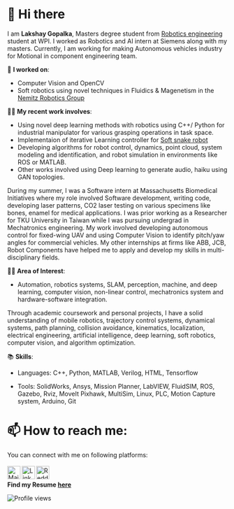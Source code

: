 <h1> 👋 Hi there </h1>

I am <strong>Lakshay Gopalka</strong>, Masters degree student from <a href="https://www.wpi.edu/academics/departments/robotics-engineering">Robotics engineering</a> student at WPI. I worked as Robotics and AI intern at Siemens along with my masters. Currently, I am working for making Autonomous vehicles industry for Motional in component engineering team.
  
🔭 <strong>I worked on</strong></strong></strong></strong>: 
- Computer Vision and OpenCV
- Soft robotics using novel techniques in Fluidics & Magenetism in the <a href="https://nemitzroboticsgroup.com">Nemitz Robotics Group</a>

👨‍💻 <strong>My recent work involves</strong></strong></strong>: 
- Using novel deep learning methods with robotics using C++/ Python for industrial manipulator for various grasping operations in task space. 
- Implementaion of iterative Learning controller for <a href="http://softrobotics.wpi.edu/research.php">Soft snake robot</a>  
- Developing algorithms for robot control, dynamics, point cloud, system modeling and identification, and robot simulation in environments like ROS or MATLAB. 
- Other works involved using Deep learning to generate audio, haiku using GAN topologies.

During my summer, I was a Software intern at Massachusetts Biomedical Initiatives where my role involved Software development, writing code, developing laser patterns, CO2 laser testing on various specimens like bones, enamel for medical applications. I was prior working as a Researcher for TKU University in Taiwan while I was pursuing undergrad in Mechatronics engineering. My work involved developing autonomous control for fixed-wing UAV and using Computer Vision to identify pitch/yaw angles for commercial vehicles. My other internships at firms like ABB, JCB, Robot Components have helped me to apply and develop my skills in multi-disciplinary fields.

🕵️‍♂️ <strong>Area of Interest</strong></strong>:

- Automation, robotics systems, SLAM, perception, machine, and deep learning, computer vision, non-linear control, mechatronics system and hardware-software integration.

Through academic coursework and personal projects, I have a solid understanding of mobile robotics, trajectory control systems, dynamical systems, path planning, collision avoidance, kinematics, localization, electrical engineering, artificial intelligence, deep learning, soft robotics, computer vision, and algorithm optimization.

📚 <strong>Skills</strong>:

- Languages: C++, Python, MATLAB, Verilog, HTML, Tensorflow

- Tools: SolidWorks, Ansys, Mission Planner, LabVIEW, FluidSIM, ROS, Gazebo, Rviz, MoveIt Pixhawk, MultiSim, Linux, PLC, Motion Capture system, Arduino, Git


<h1> 📫 How to reach me: </h1>
You can connect with me on following platforms:
<br> 

<br>
<a href="mailto:lgopalka@wpi.edu"> 
  <img align="left" alt="Mail" width="30px" src="https://cdn.jsdelivr.net/npm/simple-icons@3.3.0/icons/microsoftoutlook.svg" />
</a>
<a href="https://www.linkedin.com/in/lgopalka/">
  <img align="left" alt="Linkedin" width="30px" src="https://cdn.jsdelivr.net/npm/simple-icons@v3/icons/linkedin.svg" />
</a>
<a href="https://www.youtube.com/user/lakshaygopalka">
  <img align="left" alt="Reddit" width="30px" src="https://cdn.jsdelivr.net/npm/simple-icons@3.3.0/icons/youtube.svg" />
</a>
<br>

<br>
<strong>Find my Resume <a href="https://drive.google.com/file/d/1gPj3E_Uor90aAaJNdystO7WQ0l76fjBP/view?usp=sharing" target="_blank">here</a></strong>

![Profile views](https://gpvc.arturio.dev/glakshay) 

<!--
**glakshay/glakshay** is a ✨ _special_ ✨ repository because its `README.md` (this file) appears on your GitHub profile.


Here are some ideas to get you started:

- 🔭 I’m currently working on ...
- 🌱 I’m currently learning ...
- 👯 I’m looking to collaborate on ...
- 🤔 I’m looking for help with ...
- 💬 Ask me about ...
- 📫 How to reach me: ...
- 😄 Pronouns: ...
- ⚡ Fun fact: ...

![GitHub stats](https://github-readme-stats.vercel.app/api?username=glakshay&show_icons=true)


Hello, I am Lakshay, currently pursuing Masters in Robotics engineering student at WPI. I worked as a software intern at Massachusetts Biomedical Initiatives in the summer, 20. My work involved software development, writing code, developing laser patterns, CO2 laser testing on various specimens like bones, enamel for medical applications.

My recent work involved using novel deep learning methods with robotics using C++/ Python for industrial manipulator for various grasping operations in task space. Some projects involved developing algorithms for robot control, dynamics, point cloud, system modeling and identification, and robot simulation in environments like ROS or MATLAB. Other works involved using Deep learning to generate audio, haiku using GAN topologies.

I was prior working as a Researcher for TKU University in Taiwan while I was pursuing undergrad in Mechatronics engineering. My work involved developing autonomous control for fixed-wing UAV and using Computer Vision to identify pitch/yaw angles for commercial vehicles. My other internships at firms like ABB, JCB, Robot Components have helped me to apply and develop my skills in multi-disciplinary fields.

Through academic coursework and personal projects, I have a solid understanding of mobile robotics,  trajectory control systems, dynamical systems, path planning, collision avoidance, kinematics, localization, electrical engineering, artificial intelligence, deep learning, soft robotics, computer vision, and algorithm optimization.

Some of the areas of interest include automation, robotics systems, SLAM, perception, machine, and deep learning, computer vision, non-linear control systems, mechatronics system and hardware-software integration.

Seeking full time opportunities in the relevant field to apply my experience and skills to develop, model systems, and to gain new technical knowledge.

Languages: C++, Python, MATLAB, Verilog
Tools: ROS, Tensorflow, GitHub, Git, Gazebo, Rviz, Simulink, LabView, Pixhawk
-->
